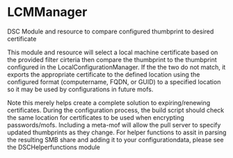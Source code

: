 # LCMManager
DSC Module and resource to compare configured thumbprint to desired certificate

This module and resource will select a local machine certificate based on the provided filter cirteria then compare the thumbprint to the thumbprint configured in the LocalConfigurationManager.  If the the two do not match, it exports the appropriate certificate to the defined location using the configured format (computername, FQDN, or GUID) to a specified location so it may be used by configurations in future mofs.

Note this merely helps create a complete solution to expiring/renewing certificates.  During the configuration process, the build script should check the same location for certificates to be used when encrypting passwords/mofs.  Including a meta-mof will allow the pull server to specify updated thumbprints as they change.  For helper functions to assit in parsing the resulting SMB share and adding it to your configurationdata, please see the DSCHelperfunctions module
